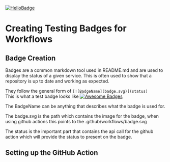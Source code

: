 [![HelloBadge][hello-badge]][hello]

[hello-badge]: https://github.com/nolwarre/WDL-CI-actions/actions/workflows/main.yml/badge.svg
[hello]: https://github.com/nolwarre/WDL-CI-actions/actions?query=workflow%3AHelloWorld
# Creating Testing Badges for Workflows
## Badge Creation
Badges are a common markdown tool used in README.md and are used to display the status of a given service. This is often used to show that a repository is up to date and working as expected.

They follow the general form of `[![BadgeName](badge.svg)](status)` \
This is what a test badge looks like [![Awesome Badges](https://img.shields.io/badge/badges-awesome-green.svg)](https://github.com/Naereen/badges) 

The BadgeName can be anything that describes what the badge is used for.

The badge.svg is the path which contains the image for the badge, when using github actions this points to the .github/workflows/badge.svg

The status is the important part that contains the api call for the github action which will provide the status to present on the badge.

## Setting up the GitHub Action




